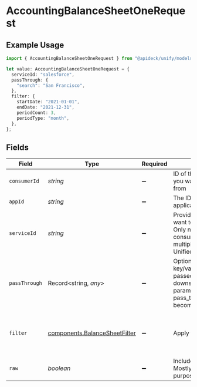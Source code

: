 # AccountingBalanceSheetOneRequest

## Example Usage

```typescript
import { AccountingBalanceSheetOneRequest } from "@apideck/unify/models/operations";

let value: AccountingBalanceSheetOneRequest = {
  serviceId: "salesforce",
  passThrough: {
    "search": "San Francisco",
  },
  filter: {
    startDate: "2021-01-01",
    endDate: "2021-12-31",
    periodCount: 3,
    periodType: "month",
  },
};
```

## Fields

| Field                                                                                                                                             | Type                                                                                                                                              | Required                                                                                                                                          | Description                                                                                                                                       | Example                                                                                                                                           |
| ------------------------------------------------------------------------------------------------------------------------------------------------- | ------------------------------------------------------------------------------------------------------------------------------------------------- | ------------------------------------------------------------------------------------------------------------------------------------------------- | ------------------------------------------------------------------------------------------------------------------------------------------------- | ------------------------------------------------------------------------------------------------------------------------------------------------- |
| `consumerId`                                                                                                                                      | *string*                                                                                                                                          | :heavy_minus_sign:                                                                                                                                | ID of the consumer which you want to get or push data from                                                                                        | test-consumer                                                                                                                                     |
| `appId`                                                                                                                                           | *string*                                                                                                                                          | :heavy_minus_sign:                                                                                                                                | The ID of your Unify application                                                                                                                  | dSBdXd2H6Mqwfg0atXHXYcysLJE9qyn1VwBtXHX                                                                                                           |
| `serviceId`                                                                                                                                       | *string*                                                                                                                                          | :heavy_minus_sign:                                                                                                                                | Provide the service id you want to call (e.g., pipedrive). Only needed when a consumer has activated multiple integrations for a Unified API.     | salesforce                                                                                                                                        |
| `passThrough`                                                                                                                                     | Record<string, *any*>                                                                                                                             | :heavy_minus_sign:                                                                                                                                | Optional unmapped key/values that will be passed through to downstream as query parameters. Ie: ?pass_through[search]=leads becomes ?search=leads | {<br/>"search": "San Francisco"<br/>}                                                                                                             |
| `filter`                                                                                                                                          | [components.BalanceSheetFilter](../../models/components/balancesheetfilter.md)                                                                    | :heavy_minus_sign:                                                                                                                                | Apply filters                                                                                                                                     | {<br/>"start_date": "2021-01-01",<br/>"end_date": "2021-12-31",<br/>"period_count": 3,<br/>"period_type": "month"<br/>}                           |
| `raw`                                                                                                                                             | *boolean*                                                                                                                                         | :heavy_minus_sign:                                                                                                                                | Include raw response. Mostly used for debugging purposes                                                                                          |                                                                                                                                                   |